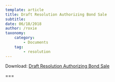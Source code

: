 ```yaml
---
template: article
title: Draft Resolution Authorizing Bond Sale
subtitle: 
date: 06/18/2018
author: /roxie
taxonomy:
    category:
        - Documents
    tag:
        - resolution
---
```


Download: [Draft Resolution Authorizing Bond Sale](06.28.2018-Resolution-Authorizing-Bond-Sale.DOCX)

===


